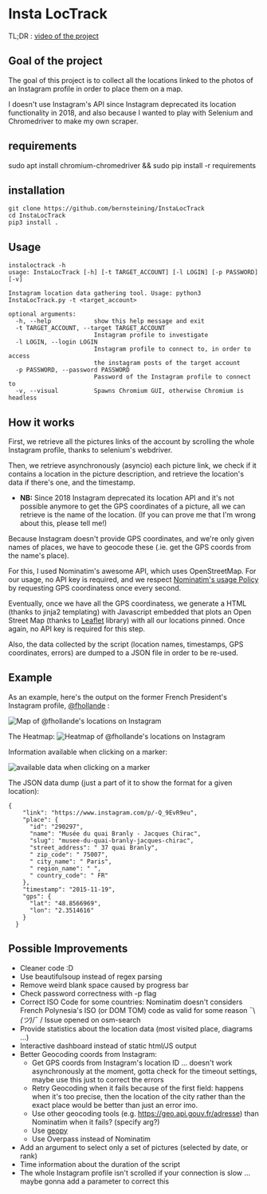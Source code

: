 # Insta LocTrack

TL;DR : [video of the project](https://www.youtube.com/watch?v=XVouSOwRDGE)

## Goal of the project
The goal of this project is to collect all the locations linked to the photos of an Instagram profile in order to place them on a map.

I doesn't use Instagram's API since Instagram deprecated its location functionality in 2018, and also because I wanted to play with Selenium and Chromedriver to make my own scraper.

## requirements

sudo apt install chromium-chromedriver &&
sudo pip install -r requirements

## installation

```
git clone https://github.com/bernsteining/InstaLocTrack
cd InstaLocTrack
pip3 install .
```

## Usage

    instaloctrack -h
    usage: InstaLocTrack [-h] [-t TARGET_ACCOUNT] [-l LOGIN] [-p PASSWORD] [-v]
    
    Instagram location data gathering tool. Usage: python3 InstaLocTrack.py -t <target_account>
    
    optional arguments:
      -h, --help            show this help message and exit
      -t TARGET_ACCOUNT, --target TARGET_ACCOUNT
                            Instagram profile to investigate
      -l LOGIN, --login LOGIN
                            Instagram profile to connect to, in order to access
                            the instagram posts of the target account
      -p PASSWORD, --password PASSWORD
                            Password of the Instagram profile to connect to
      -v, --visual          Spawns Chromium GUI, otherwise Chromium is headless


## How it works

First, we retrieve all the pictures links of the account by scrolling the whole Instagram profile, thanks to selenium's webdriver.

Then, we retrieve asynchronously (asyncio) each picture link, we check if it contains a location in the picture description, and retrieve the location's data if there's one, and the timestamp.

* **NB:** Since 2018 Instagram deprecated its location API and it's not possible anymore to get the GPS coordinates of a picture, all we can retrieve is the name of the location. (If you can prove me that I'm wrong about this, please tell me!)

Because Instagram doesn't provide GPS coordinates, and we're only given names of places, we have to geocode these (.ie. get the GPS coords from the name's place).

For this, I used Nominatim's awesome API, which uses OpenStreetMap. For our usage, no API key is required, and we respect [Nominatim's usage Policy](https://operations.osmfoundation.org/policies/nominatim/) by requesting GPS coordinatess once every second.

Eventually, once we have all the GPS coordinatess, we generate a HTML (thanks to jinja2 templating) with Javascript embedded that plots an Open Street Map (thanks to [Leaflet](https://github.com/Leaflet/Leaflet) library) with all our locations pinned. Once again, no API key is required for this step.

Also, the data collected by the script (location names, timestamps, GPS coordinates, errors) are dumped to a JSON file in order to be re-used.

## Example

As an example, here's the output on the former French President's Instagram profile, [@fhollande](https://www.instagram.com/fhollande/?hl=fr) :

![Map of @fhollande's locations on Instagram](https://i.imgur.com/LPulybM.png)

The Heatmap:
![Heatmap of @fhollande's locations on Instagram](https://i.imgur.com/OBrTTdp.png)

Information available when clicking on a marker:

![available data when clicking on a marker](https://imgur.com/QBIofFs.png)

The JSON data dump (just a part of it to show the format for a given location):

    {
        "link": "https://www.instagram.com/p/-Q_9EvR9eu",
        "place": {
          "id": "290297",
          "name": "Musée du quai Branly - Jacques Chirac",
          "slug": "musee-du-quai-branly-jacques-chirac",
          "street_address": " 37 quai Branly",
          " zip_code": " 75007",
          " city_name": " Paris",
          " region_name": " ",
          " country_code": " FR"
        },
        "timestamp": "2015-11-19",
        "gps": {
          "lat": "48.8566969",
          "lon": "2.3514616"
        }
      }




## Possible Improvements

* Cleaner code :D 
* Use beautifulsoup instead of regex parsing
* Remove weird blank space caused by progress bar
* Check password correctness with -p flag
* Correct ISO Code for some countries: Nominatim doesn't considers French Polynesia's ISO  (or DOM TOM) code as valid for some reason ¯\\_(ツ)_/¯ / Issue opened on osm-search
* Provide statistics about the location data (most visited place, diagrams ...)
* Interactive dashboard instead of static html/JS output
* Better Geocoding coords from Instagram:
	* Get GPS coords from Instagram's location ID ... doesn't work asynchronously at the moment, gotta check for the timeout settings, maybe use this just to correct the errors
	* Retry Geocoding when it fails because of the first field: happens when it's too precise, then the location of the city rather than the exact place would be better than just an error imo.
	* Use other geocoding tools (e.g. https://geo.api.gouv.fr/adresse) than Nominatim when it fails? (specify arg?)
	* Use [geopy](https://pypi.org/project/geopy/)
	* Use Overpass instead of Nominatim
* Add an argument to select only a set of pictures (selected by date, or rank)
* Time information about the duration of the script
* The whole Instagram profile isn't scrolled if your connection is slow ... maybe gonna add a parameter to correct this

